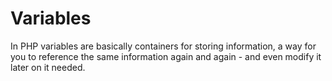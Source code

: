 # Variables

In PHP variables are basically containers for storing information, a way for you to reference the same information again and again - and even modify it later on it needed.
